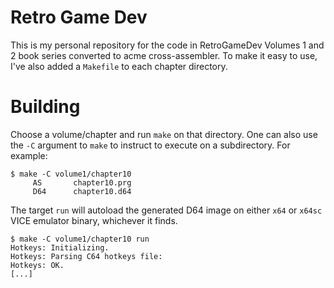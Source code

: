 # Retro Game Dev

This is my personal repository for the code in RetroGameDev Volumes 1
and 2 book series converted to acme cross-assembler. To make it easy
to use, I've also added a `Makefile` to each chapter directory.

# Building

Choose a volume/chapter and run `make` on that directory. One can also
use the `-C` argument to `make` to instruct to execute on a
subdirectory. For example:

```
$ make -C volume1/chapter10
     AS       chapter10.prg
     D64      chapter10.d64
```

The target `run` will autoload the generated D64 image on either `x64`
or `x64sc` VICE emulator binary, whichever it finds.

```
$ make -C volume1/chapter10 run
Hotkeys: Initializing.
Hotkeys: Parsing C64 hotkeys file:
Hotkeys: OK.
[...]
```
